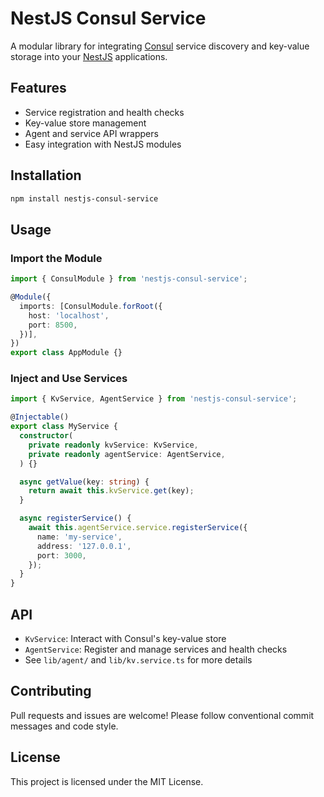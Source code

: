 # NestJS Consul Service

A modular library for integrating [Consul](https://www.consul.io/) service discovery and key-value storage into your [NestJS](https://nestjs.com/) applications.

## Features
- Service registration and health checks
- Key-value store management
- Agent and service API wrappers
- Easy integration with NestJS modules

## Installation

```bash
npm install nestjs-consul-service
```

## Usage

### Import the Module

```typescript
import { ConsulModule } from 'nestjs-consul-service';

@Module({
  imports: [ConsulModule.forRoot({
    host: 'localhost',
    port: 8500,
  })],
})
export class AppModule {}
```

### Inject and Use Services

```typescript
import { KvService, AgentService } from 'nestjs-consul-service';

@Injectable()
export class MyService {
  constructor(
    private readonly kvService: KvService,
    private readonly agentService: AgentService,
  ) {}

  async getValue(key: string) {
    return await this.kvService.get(key);
  }

  async registerService() {
    await this.agentService.service.registerService({
      name: 'my-service',
      address: '127.0.0.1',
      port: 3000,
    });
  }
}
```

## API
- `KvService`: Interact with Consul's key-value store
- `AgentService`: Register and manage services and health checks
- See `lib/agent/` and `lib/kv.service.ts` for more details

## Contributing
Pull requests and issues are welcome! Please follow conventional commit messages and code style.

## License
This project is licensed under the MIT License.

